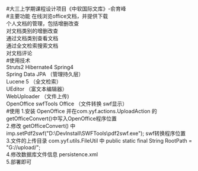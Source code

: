 #大三上学期课程设计项目《中软国际文库》-俞育峰  
#主要功能
在线浏览office文档，并提供下载  
个人文档的管理，包括增删改查  
对文档类别的增删改查  
通过文档类别查看文档  
通过全文检索搜索文档  
对文档评论  
#使用技术  
Struts2 Hibernate4 Spring4  
Spring Data JPA （管理持久层）  
Lucene 5 （全文检索）  
UEditor （富文本编辑器）  
WebUploader （文件上传)  
OpenOffice swfTools Office （文件转换 swf显示）  
#使用
1.安装 OpenOffice 并在com.yyf.actions.UploadAction 的 getOfficeConvert()中写入OpenOffice程序位置    
2.修改 getOfficeConvert() 中 imp.setPdf2swf("D:\\DevInstall\\SWFTools\\pdf2swf.exe"); swf转换程序位置  
3.文件的上传目录 com.yyf.utils.FileUtil 中 public static final String RootPath = "G://upload/";  
4.修改数据库文件信息 persistence.xml  
5.部署即可


